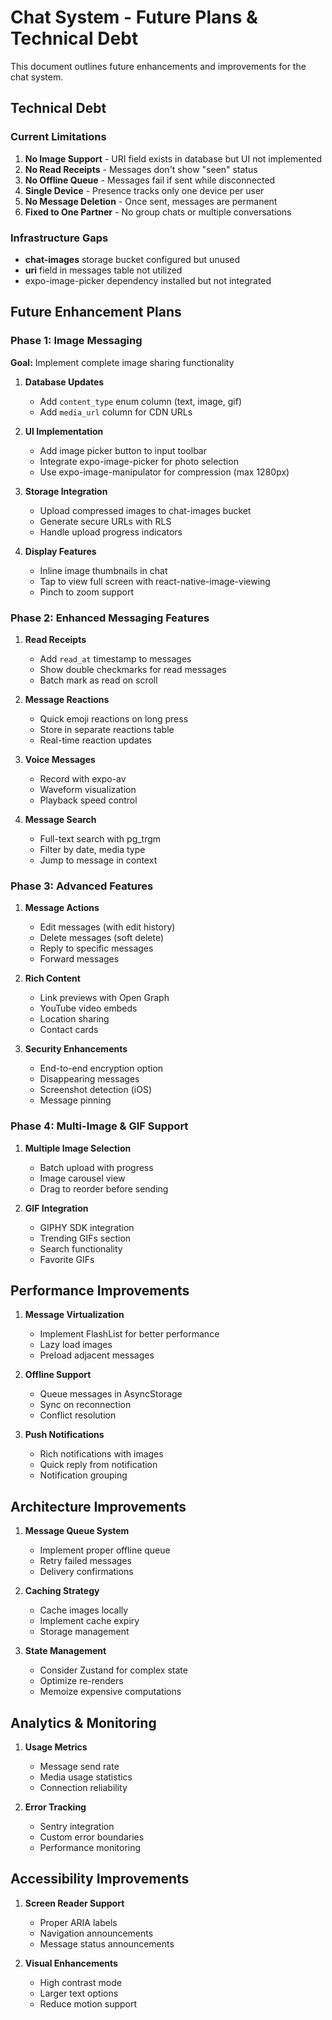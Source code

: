 # Chat System - Future Plans & Technical Debt

This document outlines future enhancements and improvements for the chat system.

## Technical Debt

### Current Limitations
1. **No Image Support** - URI field exists in database but UI not implemented
2. **No Read Receipts** - Messages don't show "seen" status
3. **No Offline Queue** - Messages fail if sent while disconnected
4. **Single Device** - Presence tracks only one device per user
5. **No Message Deletion** - Once sent, messages are permanent
6. **Fixed to One Partner** - No group chats or multiple conversations

### Infrastructure Gaps
- **chat-images** storage bucket configured but unused
- **uri** field in messages table not utilized
- expo-image-picker dependency installed but not integrated

## Future Enhancement Plans

### Phase 1: Image Messaging
**Goal:** Implement complete image sharing functionality

1. **Database Updates**
   - Add `content_type` enum column (text, image, gif)
   - Add `media_url` column for CDN URLs

2. **UI Implementation**
   - Add image picker button to input toolbar
   - Integrate expo-image-picker for photo selection
   - Use expo-image-manipulator for compression (max 1280px)

3. **Storage Integration**
   - Upload compressed images to chat-images bucket
   - Generate secure URLs with RLS
   - Handle upload progress indicators

4. **Display Features**
   - Inline image thumbnails in chat
   - Tap to view full screen with react-native-image-viewing
   - Pinch to zoom support

### Phase 2: Enhanced Messaging Features

1. **Read Receipts**
   - Add `read_at` timestamp to messages
   - Show double checkmarks for read messages
   - Batch mark as read on scroll

2. **Message Reactions**
   - Quick emoji reactions on long press
   - Store in separate reactions table
   - Real-time reaction updates

3. **Voice Messages**
   - Record with expo-av
   - Waveform visualization
   - Playback speed control

4. **Message Search**
   - Full-text search with pg_trgm
   - Filter by date, media type
   - Jump to message in context

### Phase 3: Advanced Features

1. **Message Actions**
   - Edit messages (with edit history)
   - Delete messages (soft delete)
   - Reply to specific messages
   - Forward messages

2. **Rich Content**
   - Link previews with Open Graph
   - YouTube video embeds
   - Location sharing
   - Contact cards

3. **Security Enhancements**
   - End-to-end encryption option
   - Disappearing messages
   - Screenshot detection (iOS)
   - Message pinning

### Phase 4: Multi-Image & GIF Support

1. **Multiple Image Selection**
   - Batch upload with progress
   - Image carousel view
   - Drag to reorder before sending

2. **GIF Integration**
   - GIPHY SDK integration
   - Trending GIFs section
   - Search functionality
   - Favorite GIFs

## Performance Improvements

1. **Message Virtualization**
   - Implement FlashList for better performance
   - Lazy load images
   - Preload adjacent messages

2. **Offline Support**
   - Queue messages in AsyncStorage
   - Sync on reconnection
   - Conflict resolution

3. **Push Notifications**
   - Rich notifications with images
   - Quick reply from notification
   - Notification grouping

## Architecture Improvements

1. **Message Queue System**
   - Implement proper offline queue
   - Retry failed messages
   - Delivery confirmations

2. **Caching Strategy**
   - Cache images locally
   - Implement cache expiry
   - Storage management

3. **State Management**
   - Consider Zustand for complex state
   - Optimize re-renders
   - Memoize expensive computations

## Analytics & Monitoring

1. **Usage Metrics**
   - Message send rate
   - Media usage statistics
   - Connection reliability

2. **Error Tracking**
   - Sentry integration
   - Custom error boundaries
   - Performance monitoring

## Accessibility Improvements

1. **Screen Reader Support**
   - Proper ARIA labels
   - Navigation announcements
   - Message status announcements

2. **Visual Enhancements**
   - High contrast mode
   - Larger text options
   - Reduce motion support